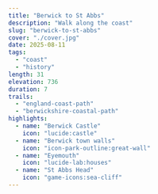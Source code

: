 ```yaml
---
title: "Berwick to St Abbs"
description: "Walk along the coast"
slug: "berwick-to-st-abbs"
cover: "./cover.jpg"
date: 2025-08-11
tags:
  - "coast"
  - "history"
length: 31
elevation: 736
duration: 7
trails:
  - "england-coast-path"
  - "berwickshire-coastal-path"
highlights:
  - name: "Berwick Castle"
    icon: "lucide:castle"
  - name: "Berwick town walls"
    icon: "icon-park-outline:great-wall"
  - name: "Eyemouth"
    icon: "lucide-lab:houses"
  - name: "St Abbs Head"
    icon: "game-icons:sea-cliff"
---
```

